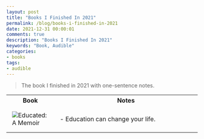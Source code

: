 ```yaml
---
layout: post
title: "Books I Finished In 2021"
permalink: /blog/books-i-finished-in-2021
date: 2021-12-31 00:00:01
comments: true
description: "Books I Finished In 2021"
keywords: "Book, Audible"
categories:
- books
tags:
- audible
---
```


> The book I finished in 2021 with one-sentence notes.

<style>
td {
  padding: 15px;
}
</style>

<div>
  <table>
    <tr><th width="25%"><b>Book</b></th><th>Notes</th></tr>
    <tr>
      <td width="25%"><img src="https://m.media-amazon.com/images/I/41dIDDpGepL._SL500_.jpg" alt="Educated: A Memoir"></td>
      <td> - Education can change your life.</td>
    </tr>
  </table>
</div>